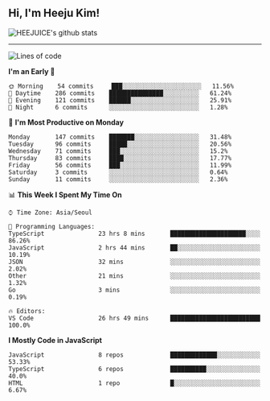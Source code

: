 ## Hi, I'm Heeju Kim!

![HEEJUICE's github stats](https://github-readme-stats.vercel.app/api?username=HEEJUICE&show_icons=true)

---
<!--START_SECTION:waka-->
![Lines of code](https://img.shields.io/badge/From%20Hello%20World%20I%27ve%20Written-19.5%20million%20lines%20of%20code-blue)

**I'm an Early 🐤** 

```text
🌞 Morning    54 commits     ███░░░░░░░░░░░░░░░░░░░░░░   11.56% 
🌆 Daytime    286 commits    ███████████████░░░░░░░░░░   61.24% 
🌃 Evening    121 commits    ██████░░░░░░░░░░░░░░░░░░░   25.91% 
🌙 Night      6 commits      ░░░░░░░░░░░░░░░░░░░░░░░░░   1.28%

```
📅 **I'm Most Productive on Monday** 

```text
Monday       147 commits    ███████░░░░░░░░░░░░░░░░░░   31.48% 
Tuesday      96 commits     █████░░░░░░░░░░░░░░░░░░░░   20.56% 
Wednesday    71 commits     ███░░░░░░░░░░░░░░░░░░░░░░   15.2% 
Thursday     83 commits     ████░░░░░░░░░░░░░░░░░░░░░   17.77% 
Friday       56 commits     ███░░░░░░░░░░░░░░░░░░░░░░   11.99% 
Saturday     3 commits      ░░░░░░░░░░░░░░░░░░░░░░░░░   0.64% 
Sunday       11 commits     ░░░░░░░░░░░░░░░░░░░░░░░░░   2.36%

```


📊 **This Week I Spent My Time On** 

```text
⌚︎ Time Zone: Asia/Seoul

💬 Programming Languages: 
TypeScript               23 hrs 8 mins       █████████████████████░░░░   86.26% 
JavaScript               2 hrs 44 mins       ██░░░░░░░░░░░░░░░░░░░░░░░   10.19% 
JSON                     32 mins             ░░░░░░░░░░░░░░░░░░░░░░░░░   2.02% 
Other                    21 mins             ░░░░░░░░░░░░░░░░░░░░░░░░░   1.32% 
Go                       3 mins              ░░░░░░░░░░░░░░░░░░░░░░░░░   0.19%

🔥 Editors: 
VS Code                  26 hrs 49 mins      █████████████████████████   100.0%

```

**I Mostly Code in JavaScript** 

```text
JavaScript               8 repos             █████████████░░░░░░░░░░░░   53.33% 
TypeScript               6 repos             ██████████░░░░░░░░░░░░░░░   40.0% 
HTML                     1 repo              █░░░░░░░░░░░░░░░░░░░░░░░░   6.67%

```



<!--END_SECTION:waka-->
